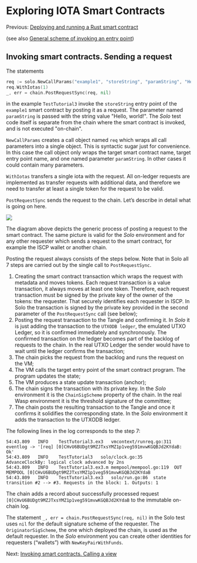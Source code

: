 # Exploring IOTA Smart Contracts

Previous: [Deploying and running a Rust smart contract](05.md#panic-exception-handling)

(see also [General scheme of invoking an entry point](invoking.md))

## Invoking smart contracts. Sending a request

The statements

```go
req := solo.NewCallParams("example1", "storeString", "paramString", "Hello, world!")
req.WithIotas(1)
_, err = chain.PostRequestSync(req, nil)
```

in the example `TestTutorial3` invoke the `storeString` entry point of the
`example1` smart contract by posting it as a request. The parameter
named `paramString` is passed with the string value "Hello, world!". The _Solo_
test code itself is separate from the chain where the smart contract is 
invoked, and is not executed "on-chain".

`NewCallParams` creates a call object named `req` which wraps all call
parameters into a single object. This is syntactic sugar just for convenience.
In this case the call object only wraps the target smart contract name, target 
entry point name, and one named parameter `paramString`. In other cases it could
contain many parameters.

`WithIotas` transfers a single iota with the request. All on-ledger requests 
are implemented as transfer requests with additional data, and therefore we 
need to transfer at least a single token for the request to be valid.

`PostRequestSync` sends the request to the chain. Let’s describe in detail what
is going on here.

![](send_request.png)

The diagram above depicts the generic process of posting a request to the smart
contract. The same picture is valid for the _Solo_ environment and for any other
requester which sends a request to the smart contract, for example the ISCP 
wallet or another chain.

Posting the request always consists of the steps below. Note that in Solo all 7
steps are carried out by the single call to `PostRequestSync`.

1. Creating the smart contract transaction which wraps the request with metadata
   and moves tokens. Each request transaction is a value transaction, it always
   moves at least one token. Therefore, each request transaction must be signed
   by the private key of the owner of the tokens: the requester. That securely
   identifies each requester in ISCP. In Solo the transaction is signed by the
   private key provided in the second parameter of the `PostRequestSync`
   call (see below);
2. Posting the request transaction to the Tangle and confirming it. In _Solo_ it
   is just adding the transaction to the `UTXODB ledger`, the emulated UTXO
   Ledger, so it is confirmed immediately and synchronously. The confirmed
   transaction on the ledger becomes part of the backlog of requests to the
   chain. In the real UTXO Ledger the sender would have to wait until the ledger
   confirms the transaction;
3. The chain picks the request from the backlog and runs the request on the VM;
4. The VM calls the target entry point of the smart contract program. The
   program updates the state;
5. The VM produces a state update transaction (anchor);
6. The chain signs the transaction with its private key. In the _Solo_
   environment it is the `ChainSigScheme` property of the chain. In the real 
   Wasp environment it is the threshold signature of the committee;
7. The chain posts the resulting transaction to the Tangle and once it confirms 
   it solidifies the corresponding state. In the _Solo_ environment it adds 
   the transaction to the UTXODB ledger.

The following lines in the log corresponds to the step 7:

```
54:43.809	INFO	TestTutorial3.ex3	vmcontext/runreq.go:311	eventlog -> '[req] [0]CHvU6BUDgt9MZJTxsYMZ1p1veg591mvwKGQBJd2KYdaB: Ok'
54:43.809	INFO	TestTutorial3	solo/clock.go:35	AdvanceClockBy: logical clock advanced by 2ns
54:43.809	INFO	TestTutorial3.ex3.m	mempool/mempool.go:119	OUT MEMPOOL [0]CHvU6BUDgt9MZJTxsYMZ1p1veg591mvwKGQBJd2KYdaB
54:43.809	INFO	TestTutorial3.ex3	solo/run.go:86	state transition #2 --> #3. Requests in the block: 1. Outputs: 1
``` 

The chain adds a record about successfully processed request
`[0]CHvU6BUDgt9MZJTxsYMZ1p1veg591mvwKGQBJd2KYdaB` to the immutable on-chain log.

The statement `_, err = chain.PostRequestSync(req, nil)` in the Solo test uses `nil`
for the default signature scheme of the requester. The `OriginatorSigScheme`,
the one which deployed the chain, is used as the default requester. In the
_Solo_ environment you can create other identities for requesters (“wallets”)
with `NewKeyPairWithFunds`.

Next: [Invoking smart contracts. Calling a view](07.md)   
